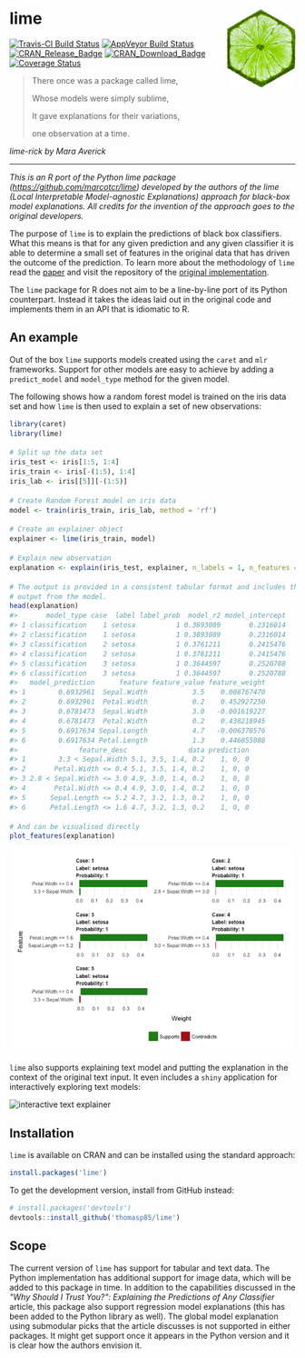 
<!-- README.md is generated from README.Rmd. Please edit that file -->
lime <img src="man/figures/logo.png" align="right" />
=====================================================

[![Travis-CI Build Status](https://travis-ci.org/thomasp85/lime.svg?branch=master)](https://travis-ci.org/thomasp85/lime) [![AppVeyor Build Status](https://ci.appveyor.com/api/projects/status/github/thomasp85/lime?branch=master&svg=true)](https://ci.appveyor.com/project/thomasp85/lime) [![CRAN\_Release\_Badge](http://www.r-pkg.org/badges/version-ago/lime)](https://CRAN.R-project.org/package=lime) [![CRAN\_Download\_Badge](http://cranlogs.r-pkg.org/badges/lime)](https://CRAN.R-project.org/package=lime) [![Coverage Status](https://img.shields.io/codecov/c/github/thomasp85/lime/master.svg)](https://codecov.io/github/thomasp85/lime?branch=master)

> There once was a package called lime,
>
> Whose models were simply sublime,
>
> It gave explanations for their variations,
>
> one observation at a time.

*lime-rick by Mara Averick*

------------------------------------------------------------------------

*This is an R port of the Python lime package (<https://github.com/marcotcr/lime>) developed by the authors of the lime (Local Interpretable Model-agnostic Explanations) approach for black-box model explanations. All credits for the invention of the approach goes to the original developers.*

The purpose of `lime` is to explain the predictions of black box classifiers. What this means is that for any given prediction and any given classifier it is able to determine a small set of features in the original data that has driven the outcome of the prediction. To learn more about the methodology of `lime` read the [paper](https://arxiv.org/abs/1602.04938) and visit the repository of the [original implementation](https://github.com/marcotcr/lime).

The `lime` package for R does not aim to be a line-by-line port of its Python counterpart. Instead it takes the ideas laid out in the original code and implements them in an API that is idiomatic to R.

An example
----------

Out of the box `lime` supports models created using the `caret` and `mlr` frameworks. Support for other models are easy to achieve by adding a `predict_model` and `model_type` method for the given model.

The following shows how a random forest model is trained on the iris data set and how `lime` is then used to explain a set of new observations:

``` r
library(caret)
library(lime)

# Split up the data set
iris_test <- iris[1:5, 1:4]
iris_train <- iris[-(1:5), 1:4]
iris_lab <- iris[[5]][-(1:5)]

# Create Random Forest model on iris data
model <- train(iris_train, iris_lab, method = 'rf')

# Create an explainer object
explainer <- lime(iris_train, model)

# Explain new observation
explanation <- explain(iris_test, explainer, n_labels = 1, n_features = 2)

# The output is provided in a consistent tabular format and includes the
# output from the model.
head(explanation)
#>       model_type case  label label_prob  model_r2 model_intercept
#> 1 classification    1 setosa          1 0.3893089       0.2316014
#> 2 classification    1 setosa          1 0.3893089       0.2316014
#> 3 classification    2 setosa          1 0.3761211       0.2415476
#> 4 classification    2 setosa          1 0.3761211       0.2415476
#> 5 classification    3 setosa          1 0.3644597       0.2520788
#> 6 classification    3 setosa          1 0.3644597       0.2520788
#>   model_prediction      feature feature_value feature_weight
#> 1        0.6932961  Sepal.Width           3.5    0.008767470
#> 2        0.6932961  Petal.Width           0.2    0.452927250
#> 3        0.6781473  Sepal.Width           3.0   -0.001619227
#> 4        0.6781473  Petal.Width           0.2    0.438218945
#> 5        0.6917634 Sepal.Length           4.7   -0.006370576
#> 6        0.6917634 Petal.Length           1.3    0.446055088
#>               feature_desc               data prediction
#> 1        3.3 < Sepal.Width 5.1, 3.5, 1.4, 0.2    1, 0, 0
#> 2       Petal.Width <= 0.4 5.1, 3.5, 1.4, 0.2    1, 0, 0
#> 3 2.8 < Sepal.Width <= 3.0 4.9, 3.0, 1.4, 0.2    1, 0, 0
#> 4       Petal.Width <= 0.4 4.9, 3.0, 1.4, 0.2    1, 0, 0
#> 5      Sepal.Length <= 5.2 4.7, 3.2, 1.3, 0.2    1, 0, 0
#> 6      Petal.Length <= 1.6 4.7, 3.2, 1.3, 0.2    1, 0, 0

# And can be visualised directly
plot_features(explanation)
```

![](man/figures/README-unnamed-chunk-2-1.png)

`lime` also supports explaining text model and putting the explanation in the context of the original text input. It even includes a `shiny` application for interactively exploring text models:

![interactive text explainer](man/figures/shine_text_explanations.gif)

Installation
------------

`lime` is available on CRAN and can be installed using the standard approach:

``` r
install.packages('lime')
```

To get the development version, install from GitHub instead:

``` r
# install.packages('devtools')
devtools::install_github('thomasp85/lime')
```

Scope
-----

The current version of `lime` has support for tabular and text data. The Python implementation has additional support for image data, which will be added to this package in time. In addition to the capabilities discussed in the *"Why Should I Trust You?": Explaining the Predictions of Any Classifier* article, this package also support regression model explanations (this has been added to the Python library as well). The global model explanation using submodular picks that the article discusses is not supported in either packages. It might get support once it appears in the Python version and it is clear how the authors envision it.

